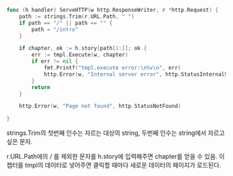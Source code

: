 ```go
func (h handler) ServeHTTP(w http.ResponseWriter, r *http.Request) {
	path := strings.Trim(r.URL.Path, " ")
	if path == "/" || path == "" {
		path = "/intro"
	}

	if chapter, ok := h.story[path[1:]]; ok {
		err := tmpl.Execute(w, chapter)
		if err != nil {
			fmt.Printf("tmpl.execute error:\n%v\n", err)
			http.Error(w, "Internal server error", http.StatusInternalServerError)
		}
		return
	}

	http.Error(w, "Page not found", http.StatusNotFound)

}
```

strings.Trim의 첫번째 인수는 자르는 대상의 string, 두번째 인수는 string에서 자르고 싶은 문자.

r.URL.Path에의 / 를 제외한 문자를 h.story에 입력해주면 chapter를 얻을 수 있음. 이 챕터를 tmpl의 데이터로 넣어주면 클릭할 때마다 새로운 데이터의 페이지가 로드된다.
